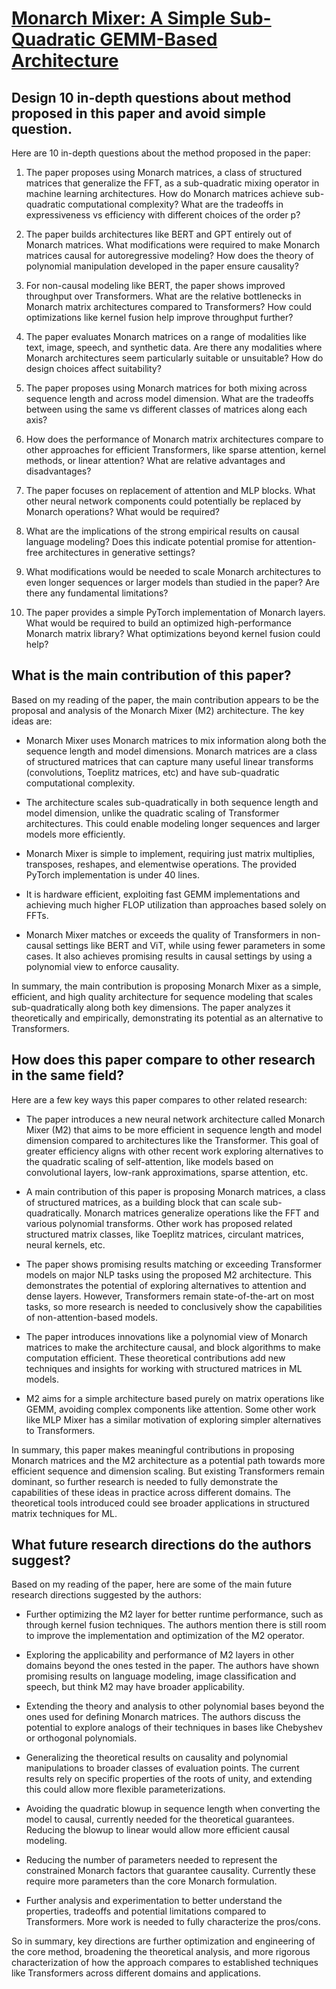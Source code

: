 # [Monarch Mixer: A Simple Sub-Quadratic GEMM-Based Architecture](https://arxiv.org/abs/2310.12109)

## Design 10 in-depth questions about method proposed in this paper and avoid simple question.

 Here are 10 in-depth questions about the method proposed in the paper:

1. The paper proposes using Monarch matrices, a class of structured matrices that generalize the FFT, as a sub-quadratic mixing operator in machine learning architectures. How do Monarch matrices achieve sub-quadratic computational complexity? What are the tradeoffs in expressiveness vs efficiency with different choices of the order p?

2. The paper builds architectures like BERT and GPT entirely out of Monarch matrices. What modifications were required to make Monarch matrices causal for autoregressive modeling? How does the theory of polynomial manipulation developed in the paper ensure causality? 

3. For non-causal modeling like BERT, the paper shows improved throughput over Transformers. What are the relative bottlenecks in Monarch matrix architectures compared to Transformers? How could optimizations like kernel fusion help improve throughput further?

4. The paper evaluates Monarch matrices on a range of modalities like text, image, speech, and synthetic data. Are there any modalities where Monarch architectures seem particularly suitable or unsuitable? How do design choices affect suitability?

5. The paper proposes using Monarch matrices for both mixing across sequence length and across model dimension. What are the tradeoffs between using the same vs different classes of matrices along each axis?

6. How does the performance of Monarch matrix architectures compare to other approaches for efficient Transformers, like sparse attention, kernel methods, or linear attention? What are relative advantages and disadvantages?

7. The paper focuses on replacement of attention and MLP blocks. What other neural network components could potentially be replaced by Monarch operations? What would be required?

8. What are the implications of the strong empirical results on causal language modeling? Does this indicate potential promise for attention-free architectures in generative settings?

9. What modifications would be needed to scale Monarch architectures to even longer sequences or larger models than studied in the paper? Are there any fundamental limitations?

10. The paper provides a simple PyTorch implementation of Monarch layers. What would be required to build an optimized high-performance Monarch matrix library? What optimizations beyond kernel fusion could help?


## What is the main contribution of this paper?

 Based on my reading of the paper, the main contribution appears to be the proposal and analysis of the Monarch Mixer (M2) architecture. The key ideas are:

- Monarch Mixer uses Monarch matrices to mix information along both the sequence length and model dimensions. Monarch matrices are a class of structured matrices that can capture many useful linear transforms (convolutions, Toeplitz matrices, etc) and have sub-quadratic computational complexity.  

- The architecture scales sub-quadratically in both sequence length and model dimension, unlike the quadratic scaling of Transformer architectures. This could enable modeling longer sequences and larger models more efficiently.

- Monarch Mixer is simple to implement, requiring just matrix multiplies, transposes, reshapes, and elementwise operations. The provided PyTorch implementation is under 40 lines.

- It is hardware efficient, exploiting fast GEMM implementations and achieving much higher FLOP utilization than approaches based solely on FFTs.

- Monarch Mixer matches or exceeds the quality of Transformers in non-causal settings like BERT and ViT, while using fewer parameters in some cases. It also achieves promising results in causal settings by using a polynomial view to enforce causality.

In summary, the main contribution is proposing Monarch Mixer as a simple, efficient, and high quality architecture for sequence modeling that scales sub-quadratically along both key dimensions. The paper analyzes it theoretically and empirically, demonstrating its potential as an alternative to Transformers.


## How does this paper compare to other research in the same field?

 Here are a few key ways this paper compares to other related research:

- The paper introduces a new neural network architecture called Monarch Mixer (M2) that aims to be more efficient in sequence length and model dimension compared to architectures like the Transformer. This goal of greater efficiency aligns with other recent work exploring alternatives to the quadratic scaling of self-attention, like models based on convolutional layers, low-rank approximations, sparse attention, etc. 

- A main contribution of this paper is proposing Monarch matrices, a class of structured matrices, as a building block that can scale sub-quadratically. Monarch matrices generalize operations like the FFT and various polynomial transforms. Other work has proposed related structured matrix classes, like Toeplitz matrices, circulant matrices, neural kernels, etc. 

- The paper shows promising results matching or exceeding Transformer models on major NLP tasks using the proposed M2 architecture. This demonstrates the potential of exploring alternatives to attention and dense layers. However, Transformers remain state-of-the-art on most tasks, so more research is needed to conclusively show the capabilities of non-attention-based models.

- The paper introduces innovations like a polynomial view of Monarch matrices to make the architecture causal, and block algorithms to make computation efficient. These theoretical contributions add new techniques and insights for working with structured matrices in ML models.

- M2 aims for a simple architecture based purely on matrix operations like GEMM, avoiding complex components like attention. Some other work like MLP Mixer has a similar motivation of exploring simpler alternatives to Transformers.

In summary, this paper makes meaningful contributions in proposing Monarch matrices and the M2 architecture as a potential path towards more efficient sequence and dimension scaling. But existing Transformers remain dominant, so further research is needed to fully demonstrate the capabilities of these ideas in practice across different domains. The theoretical tools introduced could see broader applications in structured matrix techniques for ML.


## What future research directions do the authors suggest?

 Based on my reading of the paper, here are some of the main future research directions suggested by the authors:

- Further optimizing the M2 layer for better runtime performance, such as through kernel fusion techniques. The authors mention there is still room to improve the implementation and optimization of the M2 operator.

- Exploring the applicability and performance of M2 layers in other domains beyond the ones tested in the paper. The authors have shown promising results on language modeling, image classification and speech, but think M2 may have broader applicability.

- Extending the theory and analysis to other polynomial bases beyond the ones used for defining Monarch matrices. The authors discuss the potential to explore analogs of their techniques in bases like Chebyshev or orthogonal polynomials.

- Generalizing the theoretical results on causality and polynomial manipulations to broader classes of evaluation points. The current results rely on specific properties of the roots of unity, and extending this could allow more flexible parameterizations. 

- Avoiding the quadratic blowup in sequence length when converting the model to causal, currently needed for the theoretical guarantees. Reducing the blowup to linear would allow more efficient causal modeling.

- Reducing the number of parameters needed to represent the constrained Monarch factors that guarantee causality. Currently these require more parameters than the core Monarch formulation.

- Further analysis and experimentation to better understand the properties, tradeoffs and potential limitations compared to Transformers. More work is needed to fully characterize the pros/cons.

So in summary, key directions are further optimization and engineering of the core method, broadening the theoretical analysis, and more rigorous characterization of how the approach compares to established techniques like Transformers across different domains and applications.
